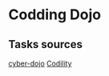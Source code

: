 # Codding Dojo

## Tasks sources
[cyber-dojo](https://cyber-dojo.org/creator/home)
[Codility](https://app.codility.com/programmers/trainings/)
